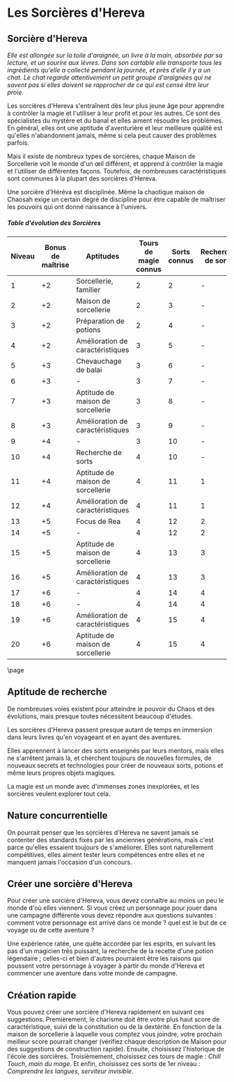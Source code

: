 # Les Sorcières d'Hereva

## Sorcière d'Hereva

_Elle est allongée sur la toile d'araignée, un livre à la main, absorbée par sa lecture, et un sourire aux lèvres. Dans son cartable elle transporte tous les ingrédients qu'elle a collecté pendant la journée, et près d'elle il y a un chat. Le  chat regarde attentivement un petit groupe d'araignées qui ne savent pas si elles doivent se rapprocher de ce qui est censé être leur proie._

Les sorcières d'Hereva s'entraînent dès leur plus jeune âge pour apprendre à contrôler la magie et l'utiliser à leur profit et pour les autres. Ce sont des spécialistes du mystère et du banal et elles aiment résoudre les problèmes. En général, elles ont une aptitude d'aventurière et leur meilleure qualité est qu'elles n'abandonnent jamais, même si cela peut causer des problèmes parfois.

Mais il existe de nombreux types de sorcières, chaque Maison de Sorcellerie voit le monde d'un œil différent, et apprend à contrôler la magie et l'utiliser de différentes façons. Toutefois, de nombreuses caractéristiques sont  communes à la plupart des sorcières d'Hereva.

Une sorcière d'Héréva est disciplinée. Même la chaotique maison de Chaosah exige un certain degré de discipline pour être capable de maîtriser les pouvoirs qui ont donné naissance à l'univers.

<div class='classTable wide'>

##### Table d'évolution des Sorcières

|Niveau|Bonus de maîtrise|Aptitudes|Tours de magie connus|Sorts connus|Recherche de sorts|Points de Rea|Niveau de sorts|
|---|---|---|---|---|---|---|---|
|1|+2|Sorcellerie, familier|2|2|-|2|1|
|2|+2|Maison de sorcellerie|2|3|-|3|1|
|3|+2|Préparation de potions|2|4|-|4|2|
|4|+2|Amélioration de caractéristiques|3|5|-|5|2|
|5|+3|Chevauchage de balai|3|6|-|6|3|
|6|+3|-|3|7|-|6|3|
|7|+3|Aptitude de maison de sorcellerie|3|8|-|7|4|
|8|+3|Amélioration de caractéristiques|3|9|-|7|4|
|9|+4|-|3|10|-|8|5|
|10|+4|Recherche de sorts|4|10|-|8|5|
|11|+4|Aptitude de maison de sorcellerie|4|11|1|9|6|
|12|+4|Amélioration de caractéristiques|4|11|1|9|6|
|13|+5|Focus de Rea|4|12|2|10|7|
|14|+5|-|4|12|2|10|7|
|15|+5|Aptitude de maison de sorcellerie|4|13|3|11|8|
|16|+5|Amélioration de caractéristiques|4|13|3|11|8|
|17|+6|-|4|14|4|12|9|
|18|+6|-|4|14|4|12|9|
|19|+6|Amélioration de caractéristiques|4|15|4|13|9|
|20|+6|Aptitude de maison de sorcellerie|4|15|4|13|9|

</div>

\page

## Aptitude de recherche

De nombreuses voies existent pour atteindre le pouvoir du Chaos et des évolutions, mais presque toutes nécessitent beaucoup d'études.

Les sorcières d'Hereva passent presque autant de temps en immersion dans leurs livres qu'en voyageant et en ayant des aventures.

Elles apprennent à lancer des sorts enseignés par leurs mentors, mais elles ne s'arrêtent jamais là, et cherchent toujours de nouvelles formules, de nouveaux secrets et technologies pour créer de nouveaux sorts, potions et même leurs propres objets magiques.

La magie est un monde avec d'immenses zones inexplorées, et les sorcières veulent explorer tout cela.

## Nature concurrentielle

On pourrait penser que les sorcières d'Hereva ne savent jamais se contenter des standards fixés par les anciennes générations, mais c'est parce qu'elles essaient toujours de s'améliorer. Elles sont naturellement compétitives, elles aiment tester leurs compétences entre elles et ne manquent jamais l'occasion d'un concours.

## Créer une sorcière d'Hereva

Pour créer une sorcière d'Hereva, vous devez connaître au moins un peu le monde d'où elles viennent. Si vous  créez un personnage pour jouer dans une campagne différente vous devez répondre aux questions suivantes : comment votre personnage est arrivé dans ce monde ? quel est le but de ce voyage ou de cette aventure ?

Une expérience ratée, une quête accordée par les esprits, en suivant les pas d'un magicien très puissant, la recherche de la recette d'une potion légendaire ; celles-ci et bien d'autres pourraient être les raisons qui poussent votre personnage à voyager à partir du monde d'Hereva et commencer une aventure dans votre monde de campagne.

## Création rapide

Vous pouvez créer une sorcière d'Hereva rapidement en suivant ces suggestions. Premièrement, le charisme doit être votre plus haut score de caractéristique, suivi de la constitution ou de la dextérité. En fonction de la maison de sorcellerie à laquelle vous comptez vous joindre, votre prochain meilleur score pourrait changer (vérifiez chaque description de Maison pour des suggestions de construction rapide). Ensuite, choisissez l'historique de l'école des sorcières. Troisièmement, choisissez ces tours de magie : _Chill Touch_, _main du mage_. Et enfin, choisissez ces sorts de 1er niveau : _Comprendre les langues_, _serviteur invisible_.
